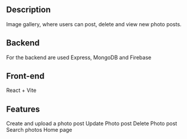 ## Description

Image gallery, where users can post, delete and view new photo posts.

## Backend

For the backend are used Express, MongoDB and Firebase

## Front-end

React + Vite

## Features

Create and upload a photo post
Update Photo post
Delete Photo post
Search photos
Home page